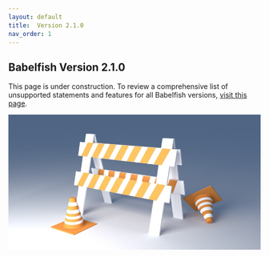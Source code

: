 ```yaml
---
layout: default
title:  Version 2.1.0
nav_order: 1
---
```


## Babelfish Version 2.1.0

This page is under construction. To review a comprehensive list of unsupported statements and features for all Babelfish versions, [visit this page](https://babelfishpg.org/docs/limitations/limitations-of-babelfish/).

![under_construction](construction.png)